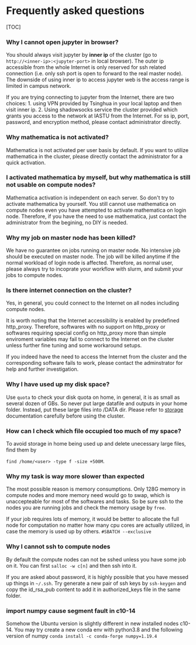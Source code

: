 # Frequently asked questions

[TOC]

### Why I cannot open jupyter in browser?

You should always visit jupyter by **inner ip** of the cluster (go to `http://<inner-ip>:<jupyter-port>` in local browser). The outer ip accessible from the whole Internet is only reserved for ssh related connection (i.e. only ssh port is open to forward to the real master node). The downside of using inner ip to access jupyter web is the access range is limited in campus network.

If you are trying connecting to jupyter from the Internet, there are two choices: 1. using VPN provided by Tsinghua in your local laptop and then visit inner ip. 2. Using shadowsocks service the cluster provided which grants you access to the network at IASTU from the Internet. For ss ip, port, password, and encryption method, please contact administrator directly.

### Why mathematica is not activated?

Mathematica is not activated per user basis by default. If you want to utilize mathematica in the cluster, please directly contact the administrator for a quick activation.

### I activated mathematica by myself, but why mathematica is still not usable on compute nodes?

Mathematica activation is independent on each server. So don't try to activate mathematica by yourself. You still cannot use mathematica on compute nodes even you have attempted to activate mathematica on login node. Therefore, if you have the need to use mathematica, just contact the administrator from the begining, no DIY is needed.

### Why my job on master node has been killed?

We have no guarantee on jobs running on master node. No intensive job should be executed on master node. The job will be killed anytime if the normal workload of login node is affected. Therefore, as normal user, please always try to incoprate your workflow with slurm, and submit your jobs to compute nodes.

### Is there internet connection on the cluster?

Yes, in general, you could connect to the Internet on all nodes including compute nodes. 

It is worth noting that the Internet accessibility is enabled by predefined http_proxy. Therefore, softwares with no support on http_proxy or softwares requiring special config on http_proxy more than simple enviroment variables may fail to connect to the Internet on the cluster unless further fine tuning and some workaround setups.

If you indeed have the need to access the Internet from the cluster and the corresponding software fails to work, please contact the adminstrator for help and further investigation.

### Why I have used up my disk space?

Use `quota` to check your disk quota on home, in general, it is as small as several dozen of GBs. So never put large datafile and outputs in your home folder. Instead, put these large files into /DATA dir. Please refer to [storage](/users/basics/storage.md) documentation carefully before using the cluster.

### How can I check which file occupied too much of my space?

To avoid storage in home being used up and delete unecessary large files, find them by

`find /home/<user> -type f -size +500M`.

### Why my task is way more slower than expected

The most possible reason is memory consumptions. Only 128G memory in compute nodes and more memory need would go to swap, which is unaccepteable for most of the softwares and tasks. So be sure ssh to the nodes you are running jobs and check the memory usage by `free`.

If your job requires lots of memory, it would be better to allocate the full node for computation no matter how many cpu cores are actually utilized, in case the memory is used up by others. `#SBATCH --exclusive`

### Why I cannot ssh to compute nodes

By default the compute nodes can not be sshed unless you have some job on it. You can first `salloc -w c[n]` and then ssh into it.

If you are asked about password, it is highly possible that you have messed up things in `~/.ssh`. Try generate a new pair of ssh keys by `ssh-keygen` and copy the id_rsa_pub content to add it in authorized_keys file in the same folder.

### import numpy cause segment fault in c10-14

Somehow the Ubuntu version is slightly different in new installed nodes c10-14. You may try create a new conda env with python3.8 and the following version of numpy ``conda install -c conda-forge numpy=1.19.4``